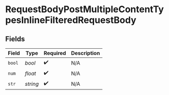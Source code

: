 # RequestBodyPostMultipleContentTypesInlineFilteredRequestBody


## Fields

| Field              | Type               | Required           | Description        |
| ------------------ | ------------------ | ------------------ | ------------------ |
| `bool`             | *bool*             | :heavy_check_mark: | N/A                |
| `num`              | *float*            | :heavy_check_mark: | N/A                |
| `str`              | *string*           | :heavy_check_mark: | N/A                |